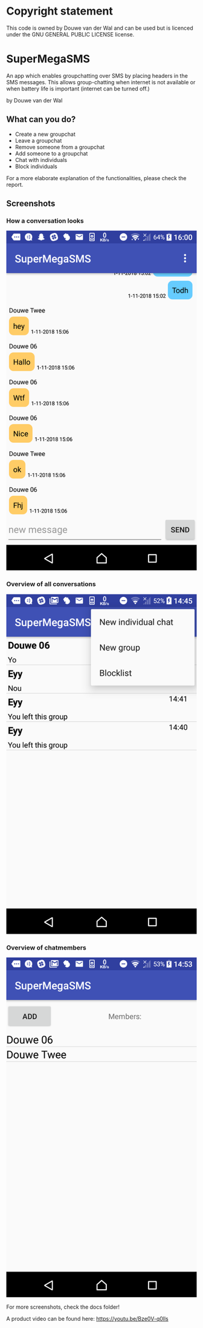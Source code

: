 # Copyright statement
This code is owned by Douwe van der Wal and can be used but is licenced under the  GNU GENERAL PUBLIC LICENSE license.

# SuperMegaSMS
An app which enables groupchatting over SMS by placing headers in the SMS messages. This allows group-chatting when internet is not available or when battery life is important (internet can be turned off.)

by Douwe van der Wal

## What can you do?

* Create a new groupchat
* Leave a groupchat
* Remove someone from a groupchat
* Add someone to a groupchat
* Chat with individuals
* Block individuals

For a more elaborate explanation of the functionalities, please check the report.

## Screenshots
### How a conversation looks
![alt text](https://github.com/d0uwe/SMileyS/blob/master/docs/group_conversation.png "conversation" )

### Overview of all conversations
![alt text](https://github.com/d0uwe/SMileyS/blob/master/docs/settings_overview.png "conversations" )

### Overview of chatmembers
![alt text](https://github.com/d0uwe/SMileyS/blob/master/docs/group_settings.png "conversation")

For more screenshots, check the docs folder!

A product video can be found here: https://youtu.be/Bze0V-q0lls
